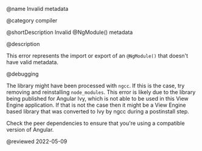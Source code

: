@name Invalid metadata

@category compiler

@shortDescription Invalid @NgModule() metadata

@description

This error represents the import or export of an `@NgModule()` that doesn't have valid metadata.

@debugging

The library might have been processed with `ngcc`.
If this is the case, try removing and reinstalling `node_modules`.
This error is likely due to the library being published for Angular Ivy, which is not able to be used in this View Engine application.
If that is not the case then it might be a View Engine based library that was converted to Ivy by ngcc during a postinstall step.

Check the peer dependencies to ensure that you're using a compatible version of Angular.

@reviewed 2022-05-09
